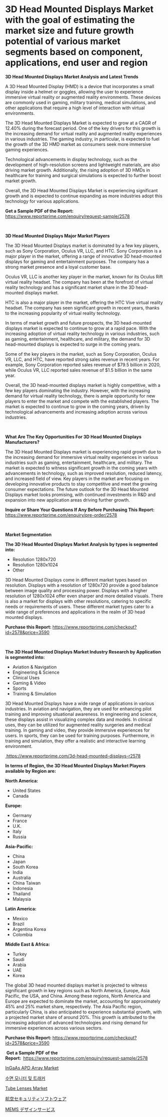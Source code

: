 <p><h1>3D Head Mounted Displays Market with the goal of estimating the market size and future growth potential of various market segments based on component, applications, end user and region</h1></p><p><strong>3D Head Mounted Displays Market Analysis and Latest Trends</strong></p>
<p><p>A 3D Head Mounted Display (HMD) is a device that incorporates a small display inside a helmet or goggles, allowing the user to experience immersive virtual reality or augmented reality environments. These devices are commonly used in gaming, military training, medical simulations, and other applications that require a high level of interaction with virtual environments.</p><p>The 3D Head Mounted Displays Market is expected to grow at a CAGR of 12.40% during the forecast period. One of the key drivers for this growth is the increasing demand for virtual reality and augmented reality experiences in various industries. The gaming industry, in particular, is expected to fuel the growth of the 3D HMD market as consumers seek more immersive gaming experiences.</p><p>Technological advancements in display technology, such as the development of high-resolution screens and lightweight materials, are also driving market growth. Additionally, the rising adoption of 3D HMDs in healthcare for training and surgical simulations is expected to further boost market growth.</p><p>Overall, the 3D Head Mounted Displays Market is experiencing significant growth and is expected to continue expanding as more industries adopt this technology for various applications.</p></p>
<p><strong>Get a Sample PDF of the Report:&nbsp;</strong> <a href="https://www.reportprime.com/enquiry/request-sample/2578">https://www.reportprime.com/enquiry/request-sample/2578</a></p>
<p>&nbsp;</p>
<p><strong>3D Head Mounted Displays Major Market Players</strong></p>
<p><p>The 3D Head Mounted Displays market is dominated by a few key players, such as Sony Corporation, Oculus VR, LLC, and HTC. Sony Corporation is a major player in the market, offering a range of innovative 3D head-mounted displays for gaming and entertainment purposes. The company has a strong market presence and a loyal customer base.</p><p>Oculus VR, LLC is another key player in the market, known for its Oculus Rift virtual reality headset. The company has been at the forefront of virtual reality technology and has a significant market share in the 3D head-mounted displays market.</p><p>HTC is also a major player in the market, offering the HTC Vive virtual reality headset. The company has seen significant growth in recent years, thanks to the increasing popularity of virtual reality technology.</p><p>In terms of market growth and future prospects, the 3D head-mounted displays market is expected to continue to grow at a rapid pace. With the increasing adoption of virtual reality technology in various industries, such as gaming, entertainment, healthcare, and military, the demand for 3D head-mounted displays is expected to surge in the coming years.</p><p>Some of the key players in the market, such as Sony Corporation, Oculus VR, LLC, and HTC, have reported strong sales revenue in recent years. For example, Sony Corporation reported sales revenue of $79.5 billion in 2020, while Oculus VR, LLC reported sales revenue of $1.5 billion in the same year.</p><p>Overall, the 3D head-mounted displays market is highly competitive, with a few key players dominating the industry. However, with the increasing demand for virtual reality technology, there is ample opportunity for new players to enter the market and compete with the established players. The market is expected to continue to grow in the coming years, driven by technological advancements and increasing adoption across various industries.</p></p>
<p>&nbsp;</p>
<p><strong>What Are The Key Opportunities For 3D Head Mounted Displays Manufacturers?</strong></p>
<p><p>The 3D Head Mounted Displays market is experiencing rapid growth due to the increasing demand for immersive virtual reality experiences in various industries such as gaming, entertainment, healthcare, and military. The market is expected to witness significant growth in the coming years with advancements in technology, such as improved resolution, reduced latency, and increased field of view. Key players in the market are focusing on developing innovative products to stay competitive and meet the growing consumer expectations. The future outlook for the 3D Head Mounted Displays market looks promising, with continued investments in R&D and expansion into new application areas driving further growth.</p></p>
<p><strong>Inquire or Share Your Questions If Any Before Purchasing This Report:</strong> <a href="https://www.reportprime.com/enquiry/pre-order/2578">https://www.reportprime.com/enquiry/pre-order/2578</a></p>
<p>&nbsp;</p>
<p><strong>Market Segmentation</strong></p>
<p><strong>The 3D Head Mounted Displays Market Analysis by types is segmented into:</strong></p>
<p><ul><li>Resolution 1280x720</li><li>Resolution 1280x1024</li><li>Other</li></ul></p>
<p><p>3D Head Mounted Displays come in different market types based on resolution. Displays with a resolution of 1280x720 provide a good balance between image quality and processing power. Displays with a higher resolution of 1280x1024 offer even sharper and more detailed visuals. There is also a market for displays with other resolutions, catering to specific needs or requirements of users. These different market types cater to a wide range of preferences and applications in the realm of 3D head mounted displays.</p></p>
<p><strong>Purchase this Report:&nbsp;</strong><a href="https://www.reportprime.com/checkout?id=2578&price=3590">https://www.reportprime.com/checkout?id=2578&price=3590</a></p>
<p>&nbsp;</p>
<p><strong>The 3D Head Mounted Displays Market Industry Research by Application is segmented into:</strong></p>
<p><ul><li>Aviation & Navigation</li><li>Engineering & Science</li><li>Clinical Uses</li><li>Gaming & Video</li><li>Sports</li><li>Training & Simulation</li></ul></p>
<p><p>3D Head Mounted Displays have a wide range of applications in various industries. In aviation and navigation, they are used for enhancing pilot training and improving situational awareness. In engineering and science, these displays assist in visualizing complex data and models. In clinical uses, they can be utilized for augmented reality surgeries and medical training. In gaming and video, they provide immersive experiences for users. In sports, they can be used for training purposes. Furthermore, in training and simulation, they offer a realistic and interactive learning environment.</p></p>
<p><a href="https://www.reportprime.com/3d-head-mounted-displays-r2578">&nbsp;https://www.reportprime.com/3d-head-mounted-displays-r2578</a></p>
<p><strong>In terms of Region, the 3D Head Mounted Displays Market Players available by Region are:</strong></p>
<p>
    <p> <strong> North America: </strong>
        <ul>
            <li>United States</li>
            <li>Canada</li>
        </ul>
        </p> 
    <p> <strong> Europe: </strong>
        <ul>
            <li>Germany</li>
            <li>France</li>
            <li>U.K.</li>
            <li>Italy</li>
            <li>Russia</li>
        </ul>
        </p> 
    <p> <strong> Asia-Pacific: </strong>
        <ul>
            <li>China</li>
            <li>Japan</li>
            <li>South Korea</li>
            <li>India</li>
            <li>Australia</li>
            <li>China Taiwan</li>
            <li>Indonesia</li>
            <li>Thailand</li>
            <li>Malaysia</li>
        </ul>
        </p> 
    <p> <strong> Latin America: </strong>
        <ul>
            <li>Mexico</li>
            <li>Brazil</li>
            <li>Argentina Korea</li>
            <li>Colombia</li>
        </ul>
        </p> 
    <p> <strong> Middle East & Africa: </strong>
        <ul>
            <li>Turkey</li>
            <li>Saudi</li>
            <li>Arabia</li>
            <li>UAE</li>
            <li>Korea</li>
        </ul>
    </p>
    </p>
<p><p>The global 3D head mounted displays market is projected to witness significant growth in key regions such as North America, Europe, Asia Pacific, the USA, and China. Among these regions, North America and Europe are expected to dominate the market, accounting for approximately 45% and 25% market share, respectively. The Asia Pacific region, particularly China, is also anticipated to experience substantial growth, with a projected market share of around 20%. This growth is attributed to the increasing adoption of advanced technologies and rising demand for immersive experiences across various sectors.</p></p>
<p><strong>Purchase this Report: </strong><a href="https://www.reportprime.com/checkout?id=2578&price=3590">https://www.reportprime.com/checkout?id=2578&price=3590</a></p>
<p>&nbsp;<strong>Get a Sample PDF of the Report:&nbsp;&nbsp;</strong><a href="https://www.reportprime.com/enquiry/request-sample/2578">https://www.reportprime.com/enquiry/request-sample/2578</a></p>
<p><strong></strong></p>
<p><p><a href="https://github.com/derrinmiltonellis35gcl/Market-Research-Report-List-4/blob/main/ingaas-apd-array-market.md">InGaAs APD Array Market</a></p><p><a href="https://github.com/tasfiyaj85/Market-Research-Report-List-2/blob/main/4946468103023.md">수면 모니터 및 트래커</a></p><p><a href="https://github.com/Chiragrp22/Market-Research-Report-List-6/blob/main/tube-lenses-market.md">Tube Lenses Market</a></p><p><a href="https://github.com/klon646/Market-Research-Report-List-3/blob/main/757658182865.md">航空セキュリティソフトウェア</a></p><p><a href="https://github.com/Alenaieme/Market-Research-Report-List-3/blob/main/979577982866.md">MEMS デザインサービス</a></p></p>